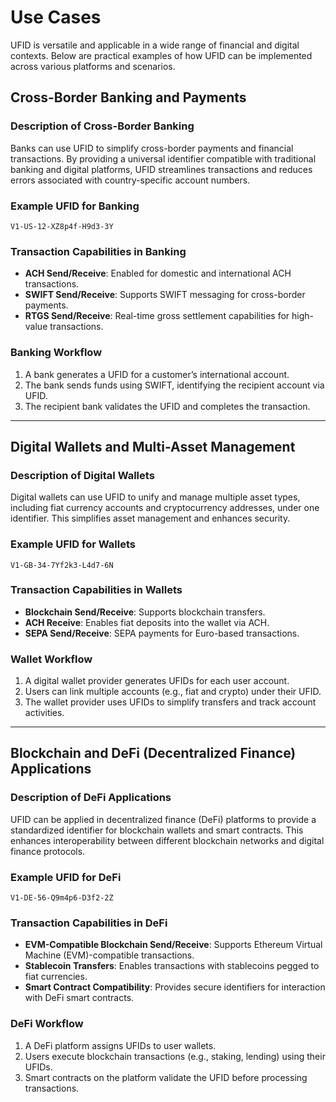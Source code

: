 # Use Cases

UFID is versatile and applicable in a wide range of financial and digital contexts. Below are practical examples of how UFID can be implemented across various platforms and scenarios.

## Cross-Border Banking and Payments

### Description of Cross-Border Banking

Banks can use UFID to simplify cross-border payments and financial transactions. By providing a universal identifier compatible with traditional banking and digital platforms, UFID streamlines transactions and reduces errors associated with country-specific account numbers.

### Example UFID for Banking

`V1-US-12-XZ8p4f-H9d3-3Y`

### Transaction Capabilities in Banking

- **ACH Send/Receive**: Enabled for domestic and international ACH transactions.
- **SWIFT Send/Receive**: Supports SWIFT messaging for cross-border payments.
- **RTGS Send/Receive**: Real-time gross settlement capabilities for high-value transactions.

### Banking Workflow

1. A bank generates a UFID for a customer’s international account.
2. The bank sends funds using SWIFT, identifying the recipient account via UFID.
3. The recipient bank validates the UFID and completes the transaction.

---

## Digital Wallets and Multi-Asset Management

### Description of Digital Wallets

Digital wallets can use UFID to unify and manage multiple asset types, including fiat currency accounts and cryptocurrency addresses, under one identifier. This simplifies asset management and enhances security.

### Example UFID for Wallets

`V1-GB-34-7Yf2k3-L4d7-6N`

### Transaction Capabilities in Wallets

- **Blockchain Send/Receive**: Supports blockchain transfers.
- **ACH Receive**: Enables fiat deposits into the wallet via ACH.
- **SEPA Send/Receive**: SEPA payments for Euro-based transactions.

### Wallet Workflow

1. A digital wallet provider generates UFIDs for each user account.
2. Users can link multiple accounts (e.g., fiat and crypto) under their UFID.
3. The wallet provider uses UFIDs to simplify transfers and track account activities.

---

## Blockchain and DeFi (Decentralized Finance) Applications

### Description of DeFi Applications

UFID can be applied in decentralized finance (DeFi) platforms to provide a standardized identifier for blockchain wallets and smart contracts. This enhances interoperability between different blockchain networks and digital finance protocols.

### Example UFID for DeFi

`V1-DE-56-Q9m4p6-D3f2-2Z`

### Transaction Capabilities in DeFi

- **EVM-Compatible Blockchain Send/Receive**: Supports Ethereum Virtual Machine (EVM)-compatible transactions.
- **Stablecoin Transfers**: Enables transactions with stablecoins pegged to fiat currencies.
- **Smart Contract Compatibility**: Provides secure identifiers for interaction with DeFi smart contracts.

### DeFi Workflow

1. A DeFi platform assigns UFIDs to user wallets.
2. Users execute blockchain transactions (e.g., staking, lending) using their UFIDs.
3. Smart contracts on the platform validate the UFID before processing transactions.
